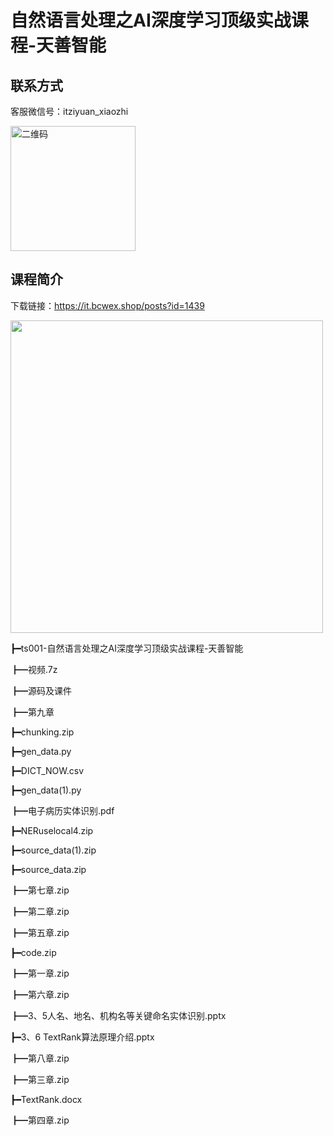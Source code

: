 # 自然语言处理之AI深度学习顶级实战课程-天善智能

## 联系方式

客服微信号：itziyuan_xiaozhi

<img src="https://ziyuanyun.oss-cn-guangzhou.aliyuncs.com/common/20240614073449/666b82192834a.jpg" width="200" height="200" alt="二维码">

## 课程简介

下载链接：https://it.bcwex.shop/posts?id=1439

<img src="https://ziyuanyun.oss-cn-guangzhou.aliyuncs.com/yun/20240515153936/664466b8202e5.jpg" width="500" alt="">

  ┣━ts001-自然语言处理之AI深度学习顶级实战课程-天善智能

 ┣━视频.7z

 ┣━源码及课件

 ┣━第九章

 ┣━chunking.zip

 ┣━gen_data.py

 ┣━DICT_NOW.csv

 ┣━gen_data(1).py

 ┣━电子病历实体识别.pdf

 ┣━NERuselocal4.zip

 ┣━source_data(1).zip

 ┣━source_data.zip

 ┣━第七章.zip

 ┣━第二章.zip

 ┣━第五章.zip

 ┣━code.zip

 ┣━第一章.zip

 ┣━第六章.zip

 ┣━3、5人名、地名、机构名等关键命名实体识别.pptx

 ┣━3、6 TextRank算法原理介绍.pptx

 ┣━第八章.zip

 ┣━第三章.zip

 ┣━TextRank.docx

 ┣━第四章.zip

  